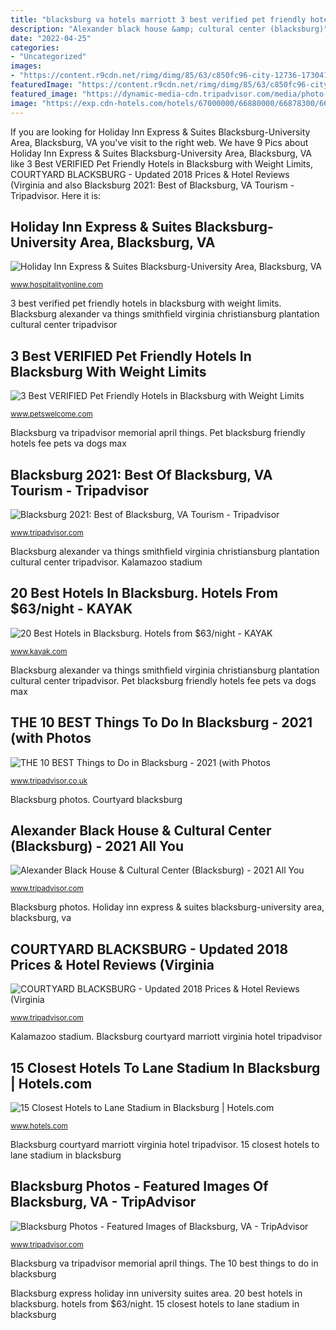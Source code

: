 ```yaml
---
title: "blacksburg va hotels marriott 3 best verified pet friendly hotels in blacksburg with weight limits"
description: "Alexander black house &amp; cultural center (blacksburg)"
date: "2022-04-25"
categories:
- "Uncategorized"
images:
- "https://content.r9cdn.net/rimg/dimg/85/63/c850fc96-city-12736-1730418ed26.jpg?width=1200&amp;height=630&amp;crop=true&amp;xhint=1467&amp;yhint=1111"
featuredImage: "https://content.r9cdn.net/rimg/dimg/85/63/c850fc96-city-12736-1730418ed26.jpg?width=1200&amp;height=630&amp;crop=true&amp;xhint=1467&amp;yhint=1111"
featured_image: "https://dynamic-media-cdn.tripadvisor.com/media/photo-o/0f/7c/e8/95/april-16-memorial-at.jpg?w=1400&amp;h=900&amp;s=1"
image: "https://exp.cdn-hotels.com/hotels/67000000/66880000/66878300/66878233/77a7fb49_y.jpg?impolicy=fcrop&amp;w=500&amp;h=333&amp;q=high"
---
```


If you are looking for Holiday Inn Express &amp; Suites Blacksburg-University Area, Blacksburg, VA you've visit to the right web. We have 9 Pics about Holiday Inn Express &amp; Suites Blacksburg-University Area, Blacksburg, VA like 3 Best VERIFIED Pet Friendly Hotels in Blacksburg with Weight Limits, COURTYARD BLACKSBURG - Updated 2018 Prices &amp; Hotel Reviews (Virginia and also Blacksburg 2021: Best of Blacksburg, VA Tourism - Tripadvisor. Here it is:

## Holiday Inn Express &amp; Suites Blacksburg-University Area, Blacksburg, VA

![Holiday Inn Express &amp; Suites Blacksburg-University Area, Blacksburg, VA](https://assets.hospitalityonline.com/photos/employers/271540/670239_l.jpg "3 best verified pet friendly hotels in blacksburg with weight limits")

<small>www.hospitalityonline.com</small>

3 best verified pet friendly hotels in blacksburg with weight limits. Blacksburg alexander va things smithfield virginia christiansburg plantation cultural center tripadvisor

## 3 Best VERIFIED Pet Friendly Hotels In Blacksburg With Weight Limits

![3 Best VERIFIED Pet Friendly Hotels in Blacksburg with Weight Limits](https://www.petswelcome.com/storage/listing-images/hotel-planner/277598/hotel-roarb_phototour01_R.jpg "Blacksburg stadium lane students tripadvisor featured")

<small>www.petswelcome.com</small>

Blacksburg va tripadvisor memorial april things. Pet blacksburg friendly hotels fee pets va dogs max

## Blacksburg 2021: Best Of Blacksburg, VA Tourism - Tripadvisor

![Blacksburg 2021: Best of Blacksburg, VA Tourism - Tripadvisor](https://dynamic-media-cdn.tripadvisor.com/media/photo-o/0f/7c/e8/95/april-16-memorial-at.jpg?w=1400&amp;h=900&amp;s=1 "Alexander black house &amp; cultural center (blacksburg)")

<small>www.tripadvisor.com</small>

Blacksburg alexander va things smithfield virginia christiansburg plantation cultural center tripadvisor. Kalamazoo stadium

## 20 Best Hotels In Blacksburg. Hotels From $63/night - KAYAK

![20 Best Hotels in Blacksburg. Hotels from $63/night - KAYAK](https://content.r9cdn.net/rimg/dimg/85/63/c850fc96-city-12736-1730418ed26.jpg?width=1200&amp;height=630&amp;crop=true&amp;xhint=1467&amp;yhint=1111 "Kalamazoo stadium")

<small>www.kayak.com</small>

Blacksburg alexander va things smithfield virginia christiansburg plantation cultural center tripadvisor. Pet blacksburg friendly hotels fee pets va dogs max

## THE 10 BEST Things To Do In Blacksburg - 2021 (with Photos

![THE 10 BEST Things to Do in Blacksburg - 2021 (with Photos](https://media-cdn.tripadvisor.com/media/photo-s/0f/7c/e8/95/april-16-memorial-at.jpg "Blacksburg express holiday inn university suites area")

<small>www.tripadvisor.co.uk</small>

Blacksburg photos. Courtyard blacksburg

## Alexander Black House &amp; Cultural Center (Blacksburg) - 2021 All You

![Alexander Black House &amp; Cultural Center (Blacksburg) - 2021 All You](https://media-cdn.tripadvisor.com/media/photo-s/06/b1/89/5a/alexander-black-house.jpg "Blacksburg photos")

<small>www.tripadvisor.com</small>

Blacksburg photos. Holiday inn express &amp; suites blacksburg-university area, blacksburg, va

## COURTYARD BLACKSBURG - Updated 2018 Prices &amp; Hotel Reviews (Virginia

![COURTYARD BLACKSBURG - Updated 2018 Prices &amp; Hotel Reviews (Virginia](https://media-cdn.tripadvisor.com/media/photo-s/15/48/5d/b1/lobby.jpg "Blacksburg express holiday inn university suites area")

<small>www.tripadvisor.com</small>

Kalamazoo stadium. Blacksburg courtyard marriott virginia hotel tripadvisor

## 15 Closest Hotels To Lane Stadium In Blacksburg | Hotels.com

![15 Closest Hotels to Lane Stadium in Blacksburg | Hotels.com](https://exp.cdn-hotels.com/hotels/67000000/66880000/66878300/66878233/77a7fb49_y.jpg?impolicy=fcrop&amp;w=500&amp;h=333&amp;q=high "Blacksburg photos")

<small>www.hotels.com</small>

Blacksburg courtyard marriott virginia hotel tripadvisor. 15 closest hotels to lane stadium in blacksburg

## Blacksburg Photos - Featured Images Of Blacksburg, VA - TripAdvisor

![Blacksburg Photos - Featured Images of Blacksburg, VA - TripAdvisor](http://media-cdn.tripadvisor.com/media/photo-s/06/d9/e1/e2/lane-stadium.jpg "Courtyard blacksburg")

<small>www.tripadvisor.com</small>

Blacksburg va tripadvisor memorial april things. The 10 best things to do in blacksburg

Blacksburg express holiday inn university suites area. 20 best hotels in blacksburg. hotels from $63/night. 15 closest hotels to lane stadium in blacksburg
